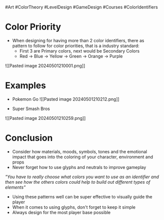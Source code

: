  #Art #ColorTheory #LevelDesign #GameDesign #Courses #ColorIdentifiers

# Color Priority
- When designing for having more than 2 color identifiers, there as pattern to follow for color priorities, that is a industry standard:
	- First 3 are Primary colors, next would be Secondary Colors
	- Red -> Blue -> Yellow -> Green -> Orange -> Purple

![[Pasted image 20240501210001.png]]

# Examples

- Pokemon Go
![[Pasted image 20240501210212.png]]

- Super Smash Bros

![[Pasted image 20240501210259.png]]

# Conclusion
- Consider how materials, moods, symbols, tones and the emotional impact that goes into the coloring of your character, environment and props
- Never forget how to use glyphs and neutrals to improve gameplay

_"You have to really choose what colors you want to use as an identifier and then see how the others colors could help to build out different types of elements"_

- Using these patterns well can be super effective to visually guide the player
- When it comes to using glyphs, don't forget to keep it simple
- Always design for the most player base possible
